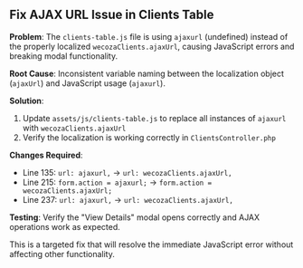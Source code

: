 ## Fix AJAX URL Issue in Clients Table

**Problem**: The `clients-table.js` file is using `ajaxurl` (undefined) instead of the properly localized `wecozaClients.ajaxUrl`, causing JavaScript errors and breaking modal functionality.

**Root Cause**: Inconsistent variable naming between the localization object (`ajaxUrl`) and JavaScript usage (`ajaxurl`).

**Solution**: 
1. Update `assets/js/clients-table.js` to replace all instances of `ajaxurl` with `wecozaClients.ajaxUrl`
2. Verify the localization is working correctly in `ClientsController.php`

**Changes Required**:
- Line 135: `url: ajaxurl,` → `url: wecozaClients.ajaxUrl,`
- Line 215: `form.action = ajaxurl;` → `form.action = wecozaClients.ajaxUrl;`  
- Line 237: `url: ajaxurl,` → `url: wecozaClients.ajaxUrl,`

**Testing**: Verify the "View Details" modal opens correctly and AJAX operations work as expected.

This is a targeted fix that will resolve the immediate JavaScript error without affecting other functionality.